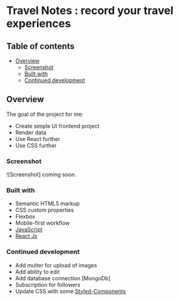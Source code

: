 # Travel Notes : record your travel experiences

## Table of contents

- [Overview](#overview)
  - [Screenshot](#screenshot)
  - [Built with](#built-with)
  - [Continued development](#continued-development)

## Overview

The goal of the project for me:

- Create simple UI frontend project
- Render data
- Use React further
- Use CSS further

### Screenshot

![Screenshot] coming soon.

### Built with

- Semantic HTML5 markup
- CSS custom properties
- Flexbox
- Mobile-first workflow
- [JavaScript](https://www.javascript.com/)
- [React Js](https://reactjs.org/)

### Continued development

- Add multer for upload of images
- Add ability to edit
- Add database connection [MongoDb]
- Subscription for followers
- Update CSS with some [Styled-Components](https://styled-components.com/)
